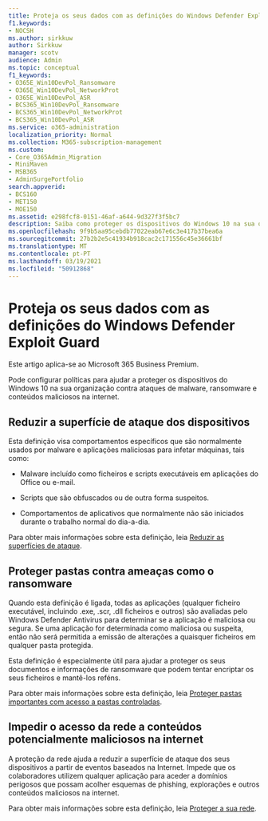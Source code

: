 ```yaml
---
title: Proteja os seus dados com as definições do Windows Defender Exploit Guard
f1.keywords:
- NOCSH
ms.author: sirkkuw
author: Sirkkuw
manager: scotv
audience: Admin
ms.topic: conceptual
f1_keywords:
- O365E_Win10DevPol_Ransomware
- O365E_Win10DevPol_NetworkProt
- O365E_Win10DevPol_ASR
- BCS365_Win10DevPol_Ransomware
- BCS365_Win10DevPol_NetworkProt
- BCS365_Win10DevPol_ASR
ms.service: o365-administration
localization_priority: Normal
ms.collection: M365-subscription-management
ms.custom:
- Core_O365Admin_Migration
- MiniMaven
- MSB365
- AdminSurgePortfolio
search.appverid:
- BCS160
- MET150
- MOE150
ms.assetid: e298fcf8-0151-46af-a644-9d327f3f5bc7
description: Saiba como proteger os dispositivos do Windows 10 na sua organização contra ataques de malware, ransomware e conteúdos maliciosos na internet.
ms.openlocfilehash: 9f9b5aa95cebdb77022eab67e6c3e417b37bea6a
ms.sourcegitcommit: 27b2b2e5c41934b918cac2c171556c45e36661bf
ms.translationtype: MT
ms.contentlocale: pt-PT
ms.lasthandoff: 03/19/2021
ms.locfileid: "50912868"
---
```

# <a name="protect-your-data-with-windows-defender-exploit-guard-settings"></a>Proteja os seus dados com as definições do Windows Defender Exploit Guard

Este artigo aplica-se ao Microsoft 365 Business Premium.

Pode configurar políticas para ajudar a proteger os dispositivos do Windows 10 na sua organização contra ataques de malware, ransomware e conteúdos maliciosos na internet.
  
## <a name="reduce-the-attack-surface-of-devices"></a>Reduzir a superfície de ataque dos dispositivos

Esta definição visa comportamentos específicos que são normalmente usados por malware e aplicações maliciosas para infetar máquinas, tais como:
  
- Malware incluído como ficheiros e scripts executáveis em aplicações do Office ou e-mail.
    
- Scripts que são obfuscados ou de outra forma suspeitos.
    
- Comportamentos de aplicativos que normalmente não são iniciados durante o trabalho normal do dia-a-dia.
    
Para obter mais informações sobre esta definição, leia [Reduzir as superfícies de ataque](/windows/security/threat-protection/microsoft-defender-atp/exploit-protection).
  
## <a name="protect-folders-from-threats-such-as-ransomware"></a>Proteger pastas contra ameaças como o ransomware

Quando esta definição é ligada, todas as aplicações (qualquer ficheiro executável, incluindo .exe, .scr, .dll ficheiros e outros) são avaliadas pelo Windows Defender Antivirus para determinar se a aplicação é maliciosa ou segura. Se uma aplicação for determinada como maliciosa ou suspeita, então não será permitida a emissão de alterações a quaisquer ficheiros em qualquer pasta protegida.
  
Esta definição é especialmente útil para ajudar a proteger os seus documentos e informações de ransomware que podem tentar encriptar os seus ficheiros e mantê-los reféns.
  
Para obter mais informações sobre esta definição, leia [Proteger pastas importantes com acesso a pastas controladas](/mem/configmgr/protect/deploy-use/create-deploy-exploit-guard-policy#bkmk_CFA).
  
## <a name="prevent-network-access-to-potentially-malicious-content-on-the-internet"></a>Impedir o acesso da rede a conteúdos potencialmente maliciosos na internet

A proteção da rede ajuda a reduzir a superfície de ataque dos seus dispositivos a partir de eventos baseados na Internet. Impede que os colaboradores utilizem qualquer aplicação para aceder a domínios perigosos que possam acolher esquemas de phishing, explorações e outros conteúdos maliciosos na internet.
  
Para obter mais informações sobre esta definição, leia [Proteger a sua rede](/mem/configmgr/protect/deploy-use/create-deploy-exploit-guard-policy#bkmk_Nwp).
